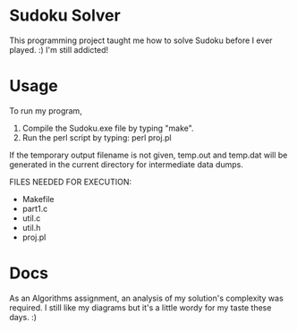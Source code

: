 # Sudoku Solver

This programming project taught me how to solve Sudoku before I ever played. :) I'm still addicted!


# Usage
To run my program,

1. Compile the Sudoku.exe file by typing "make".  
2. Run the perl script by typing:
perl proj.pl <inputfile name> <outputfile name> <optional temporary output name>

If the temporary output filename is not given, temp.out and temp.dat will be generated in the current directory for intermediate data dumps.

FILES NEEDED FOR EXECUTION:
 - Makefile
 - part1.c
 - util.c
 - util.h
 - proj.pl

# Docs
As an Algorithms assignment, an analysis of my solution's complexity was required.  I still like my diagrams but it's a little wordy for my taste these days. :)